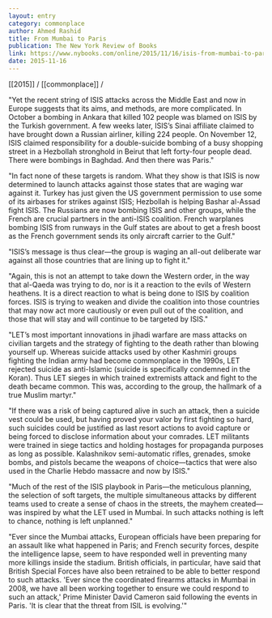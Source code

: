 ```yaml
---
layout: entry
category: commonplace
author: Ahmed Rashid
title: From Mumbai to Paris
publication: The New York Review of Books
link: https://www.nybooks.com/online/2015/11/16/isis-from-mumbai-to-paris/
date: 2015-11-16
---
```


[[2015]] / [[commonplace]] / 

"Yet the recent string of ISIS attacks across the Middle East and now in Europe suggests that its aims, and methods, are more complicated. In October a bombing in Ankara that killed 102 people was blamed on ISIS by the Turkish government. A few weeks later, ISIS’s Sinai affiliate claimed to have brought down a Russian airliner, killing 224 people. On November 12, ISIS claimed responsibility for a double-suicide bombing of a busy shopping street in a Hezbollah stronghold in Beirut that left forty-four people dead. There were bombings in Baghdad. And then there was Paris."

"In fact none of these targets is random. What they show is that ISIS is now determined to launch attacks against those states that are waging war against it. Turkey has just given the US government permission to use some of its airbases for strikes against ISIS; Hezbollah is helping Bashar al-Assad fight ISIS. The Russians are now bombing ISIS and other groups, while the French are crucial partners in the anti-ISIS coalition. French warplanes bombing ISIS from runways in the Gulf states are about to get a fresh boost as the French government sends its only aircraft carrier to the Gulf."

"ISIS’s message is thus clear—the group is waging an all-out deliberate war against all those countries that are lining up to fight it."

"Again, this is not an attempt to take down the Western order, in the way that al-Qaeda was trying to do, nor is it a reaction to the evils of Western heathens. It is a direct reaction to what is being done to ISIS by coalition forces. ISIS is trying to weaken and divide the coalition into those countries that may now act more cautiously or even pull out of the coalition, and those that will stay and will continue to be targeted by ISIS."

"LET’s most important innovations in jihadi warfare are mass attacks on civilian targets and the strategy of fighting to the death rather than blowing yourself up. Whereas suicide attacks used by other Kashmiri groups fighting the Indian army had become commonplace in the 1990s, LET rejected suicide as anti-Islamic (suicide is specifically condemned in the Koran). Thus LET sieges in which trained extremists attack and fight to the death became common. This was, according to the group, the hallmark of a true Muslim martyr."

"If there was a risk of being captured alive in such an attack, then a suicide vest could be used, but having proved your valor by first fighting so hard, such suicides could be justified as last resort actions to avoid capture or being forced to disclose information about your comrades. LET militants were trained in siege tactics and holding hostages for propaganda purposes as long as possible. Kalashnikov semi-automatic rifles, grenades, smoke bombs, and pistols became the weapons of choice—tactics that were also used in the Charlie Hebdo massacre and now by ISIS."

"Much of the rest of the ISIS playbook in Paris—the meticulous planning, the selection of soft targets, the multiple simultaneous attacks by different teams used to create a sense of chaos in the streets, the mayhem created—was inspired by what the LET used in Mumbai. In such attacks nothing is left to chance, nothing is left unplanned."

"Ever since the Mumbai attacks, European officials have been preparing for an assault like what happened in Paris; and French security forces, despite the intelligence lapse, seem to have responded well in preventing many more killings inside the stadium. British officials, in particular, have said that British Special Forces have also been retrained to be able to better respond to such attacks. 'Ever since the coordinated firearms attacks in Mumbai in 2008, we have all been working together to ensure we could respond to such an attack,' Prime Minister David Cameron said following the events in Paris. 'It is clear that the threat from ISIL is evolving.'"
